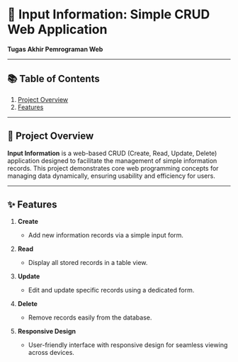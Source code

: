 # 📝 Input Information: Simple CRUD Web Application  

**Tugas Akhir Pemrograman Web**  

---

## 📚 Table of Contents  
1. [Project Overview](#project-overview)  
2. [Features](#features)  

---

## 🌟 Project Overview  

**Input Information** is a web-based CRUD (Create, Read, Update, Delete) application designed to facilitate the management of simple information records. This project demonstrates core web programming concepts for managing data dynamically, ensuring usability and efficiency for users.  

---

## ✨ Features  

1. **Create**  
   - Add new information records via a simple input form.  

2. **Read**  
   - Display all stored records in a table view.  

3. **Update**  
   - Edit and update specific records using a dedicated form.  

4. **Delete**  
   - Remove records easily from the database.  

5. **Responsive Design**  
   - User-friendly interface with responsive design for seamless viewing across devices.  
